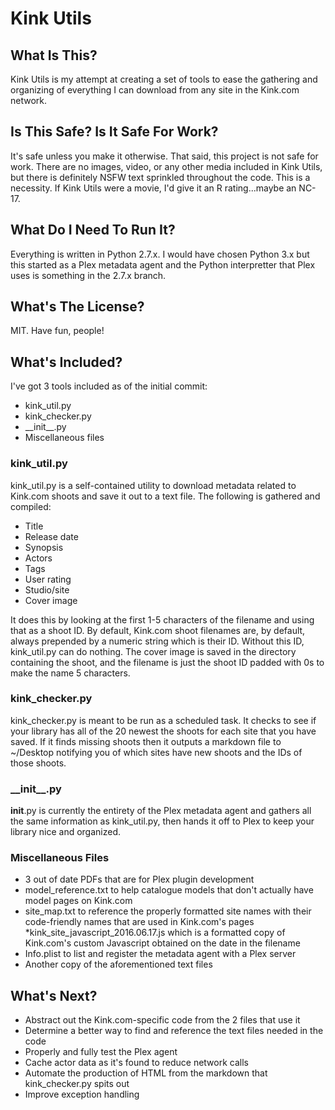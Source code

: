 # Kink Utils #

## What Is This? ##

Kink Utils is my attempt at creating a set of tools to ease the gathering and organizing of 
everything I can download from any site in the Kink.com network. 

## Is This Safe? Is It Safe For Work? ##

It's safe unless you make it otherwise. That said, this project is not safe for work. There are no 
images, video, or any other media included in Kink Utils, but there is definitely NSFW text 
sprinkled throughout the code. This is a necessity. If Kink Utils were a movie, I'd give it an R 
rating...maybe an NC-17.

## What Do I Need To Run It? ##

Everything is written in Python 2.7.x. I would have chosen Python 3.x but this started as a Plex 
metadata agent and the Python interpretter that Plex uses is something in the 2.7.x branch.

## What's The License? ##

MIT. Have fun, people!

## What's Included? ##

I've got 3 tools included as of the initial commit:
* kink_util.py
* kink_checker.py
* \_\_init\_\_.py
* Miscellaneous files

### kink_util.py ###

kink_util.py is a self-contained utility to download metadata related to Kink.com shoots and save 
it out to a text file. The following is gathered and compiled:
* Title
* Release date
* Synopsis
* Actors
* Tags
* User rating
* Studio/site
* Cover image

It does this by looking at the first 1-5 characters of the filename and using that as a shoot ID. 
By default, Kink.com shoot filenames are, by default, always prepended by a numeric string which is 
their ID. Without this ID, kink_util.py can do nothing. The cover image is saved in the directory 
containing the shoot, and the filename is just the shoot ID padded with 0s to make the name 5 
characters.

### kink_checker.py ###

kink_checker.py is meant to be run as a scheduled task. It checks to see if your library has all 
of the 20 newest the shoots for each site that you have saved. If it finds missing shoots then it 
outputs a markdown file to ~/Desktop notifying you of which sites have new shoots and the IDs of 
those shoots.

### \_\_init\_\_.py ###

__init__.py is currently the entirety of the Plex metadata agent and gathers all the same 
information as kink_util.py, then hands it off to Plex to keep your library nice and organized.

### Miscellaneous Files ###

* 3 out of date PDFs that are for Plex plugin development
* model_reference.txt to help catalogue models that don't actually have model pages on Kink.com
* site_map.txt to reference the properly formatted site names with their code-friendly names that 
are used in Kink.com's pages
*kink_site_javascript_2016.06.17.js which is a formatted copy of Kink.com's custom Javascript 
obtained on the date in the filename
* Info.plist to list and register the metadata agent with a Plex server
* Another copy of the aforementioned text files

## What's Next? ##

* Abstract out the Kink.com-specific code from the 2 files that use it
* Determine a better way to find and reference the text files needed in the code
* Properly and fully test the Plex agent
* Cache actor data as it's found to reduce network calls
* Automate the production of HTML from the markdown that kink_checker.py spits out
* Improve exception handling
